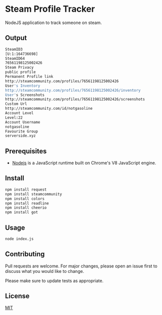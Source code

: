 # Steam Profile Tracker

NodeJS application to track someone on steam.

## Output

```bash
SteamID3
[U:1:164736698]
SteamID64
76561198125002426
Steam Privacy
public profile
Permanent Profile link
http://steamcommunity.com/profiles/76561198125002426
User's Inventory
http://steamcommunity.com/profiles/76561198125002426/inventory
User's Screenshots
http://steamcommunity.com/profiles/76561198125002426/screenshots
Custom Url
http://steamcommunity.com/id/notgasoline
Account Level
Level:22
Account Username
notgasoline
Favourite Group
serverside.xyz
```

## Prerequisites

* [Nodejs](https://nodejs.org/en/) is a JavaScript runtime built on Chrome's V8 JavaScript engine.

## Install

```bash
npm install request
npm install steamcommunity
npm install colors
npm install readline
npm install cheerio
npm install got
```

## Usage

```bash
node index.js
```

## Contributing
Pull requests are welcome. For major changes, please open an issue first to discuss what you would like to change.

Please make sure to update tests as appropriate.

## License
[MIT](https://choosealicense.com/licenses/mit/)
